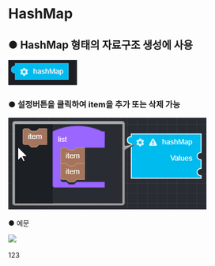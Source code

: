 # HashMap

## ● HashMap 형태의 자료구조 생성에 사용

![](../../.gitbook/assets/image%20%286%29.png)

### ● 설정버튼을 클릭하여 item을 추가 또는 삭제 가능

![](../../.gitbook/assets/image%20%2811%29.png)

● 예문

![](https://postfiles.pstatic.net/MjAyMDEyMTBfMjA4/MDAxNjA3NTg4MTc2Nzgy.LxvFLjPWvW1w_Qno8jpyLw7eUE_LckoOyOzFcHJLry4g.Znbw_DPb1Lpjst5-2c2DhxTE1G39wPBJMPyWTqogWzEg.PNG.nntuple/image.png?type=w773)

123

